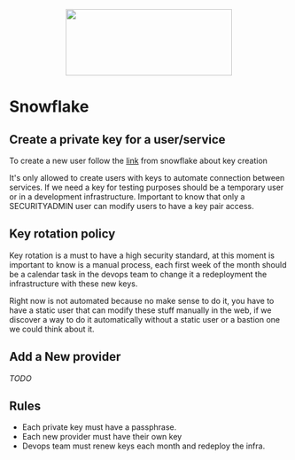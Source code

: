 <div align="center">
<img src="http://photos.prnewswire.com/prnfull/20141022/153661LOGO?p=publish"  width="300" height="120">
</div>

# Snowflake

## Create a private key for a user/service
To create a new user follow the [link](https://docs.snowflake.com/en/user-guide/key-pair-auth.html#configuring-key-pair-authentication) from snowflake about key creation

It's only allowed to create users with keys to automate connection between services. If we need a key for testing purposes
should be a temporary user or in a development infrastructure. Important to know that only a SECURITYADMIN user can modify users
to have a key pair access.

## Key rotation policy
Key rotation is a must to have a high security standard, at this moment is important to know is a manual process, each first
week of the month should be a calendar task in the devops team to change it a redeployment the infrastructure with these new keys.

Right now is not automated because no make sense to do it, you have to have a static user that can modify these stuff
manually in the web, if we discover a way to do it automatically without a static user or a bastion one we could think about it.

## Add a New provider

_TODO_

## Rules
* Each private key must have a passphrase.
* Each new provider must have their own key
* Devops team must renew keys each month and redeploy the infra.
